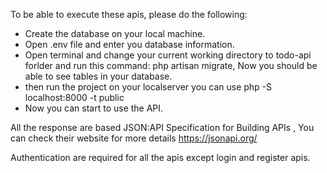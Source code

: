 
To be able to execute these apis, please do the following:
- Create the database on your local machine.
- Open .env file and enter you database information.
- Open terminal and change your current working directory to todo-api forlder and run this command: php artisan migrate, Now you should be able to see tables in your database.
- then run the project on your localserver you can use php -S localhost:8000 -t public
- Now you can start to use the API.

All the response are based JSON:API Specification for Building APIs , You can check their website for more details https://jsonapi.org/

Authentication are required for all the apis except login and register apis.
